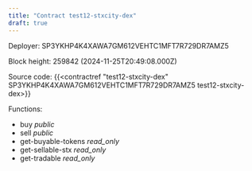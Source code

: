 ```yaml
---
title: "Contract test12-stxcity-dex"
draft: true
---
```

Deployer: SP3YKHP4K4XAWA7GM612VEHTC1MFT7R729DR7AMZ5


 



Block height: 259842 (2024-11-25T20:49:08.000Z)

Source code: {{<contractref "test12-stxcity-dex" SP3YKHP4K4XAWA7GM612VEHTC1MFT7R729DR7AMZ5 test12-stxcity-dex>}}

Functions:

* buy _public_
* sell _public_
* get-buyable-tokens _read_only_
* get-sellable-stx _read_only_
* get-tradable _read_only_

